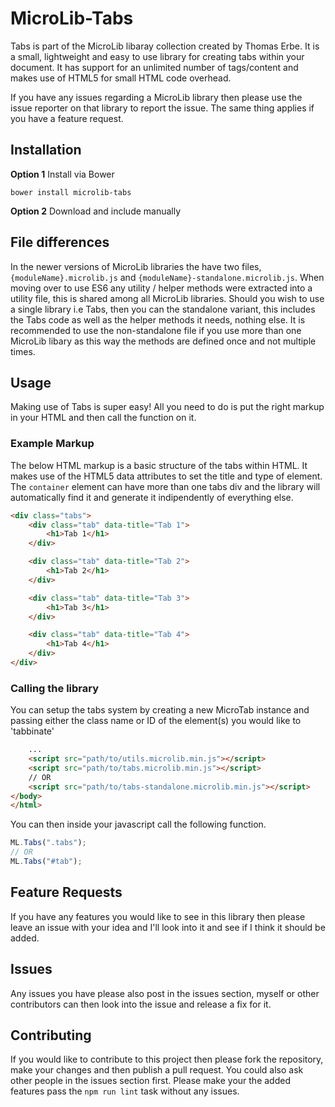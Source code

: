 # MicroLib-Tabs
Tabs is part of the MicroLib libaray collection created by Thomas Erbe. It is a small, lightweight and easy to use library for creating tabs within your document. It has support for an unlimited number of tags/content and makes use of HTML5 for small HTML code overhead.

If you have any issues regarding a MicroLib library then please use the issue reporter on that library to report the issue. The same thing applies if you have a feature request.

## Installation
**Option 1** Install via Bower
```
bower install microlib-tabs
```
**Option 2** Download and include manually

## File differences
In the newer versions of MicroLib libraries the have two files, ```{moduleName}.microlib.js``` and ```{moduleName}-standalone.microlib.js```. When moving over to use ES6 any utility / helper methods were extracted into a utility file, this is shared among all MicroLib libraries. Should you wish to use a single library i.e Tabs, then you can the standalone variant, this includes the Tabs code as well as the helper methods it needs, nothing else. It is recommended to use the non-standalone file if you use more than one MicroLib libary as this way the methods are defined once and not multiple times.

## Usage
Making use of Tabs is super easy! All you need to do is put the right markup in your HTML and then call the function on it.

### Example Markup
The below HTML markup is a basic structure of the tabs within HTML. It makes use of the HTML5 data attributes to set the title and type of element. The ```container``` element can have more than one tabs div and the library will automatically find it and generate it indipendently of everything else.
```html
<div class="tabs">
    <div class="tab" data-title="Tab 1">
        <h1>Tab 1</h1>
    </div>

    <div class="tab" data-title="Tab 2">
        <h1>Tab 2</h1>
    </div>

    <div class="tab" data-title="Tab 3">
        <h1>Tab 3</h1>
    </div>

    <div class="tab" data-title="Tab 4">
        <h1>Tab 4</h1>
    </div>
</div>
```

### Calling the library
You can setup the tabs system by creating a new MicroTab instance and passing either the class name or ID of the element(s) you would like to 'tabbinate'
```html
    ...
    <script src="path/to/utils.microlib.min.js"></script>
    <script src="path/to/tabs.microlib.min.js"></script>
    // OR
    <script src="path/to/tabs-standalone.microlib.min.js"></script>
</body>
</html>
```

You can then inside your javascript call the following function.
```javascript
ML.Tabs(".tabs");
// OR
ML.Tabs("#tab");
```

## Feature Requests
If you have any features you would like to see in this library then please leave an issue with your idea and I'll look into it and see if I think it should be added.

## Issues
Any issues you have please also post in the issues section, myself or other contributors can then look into the issue and release a fix for it.

## Contributing
If you would like to contribute to this project then please fork the repository, make your changes and then publish a pull request. You could also ask other people in the issues section first. Please make your the added features pass the ```npm run lint``` task without any issues.

